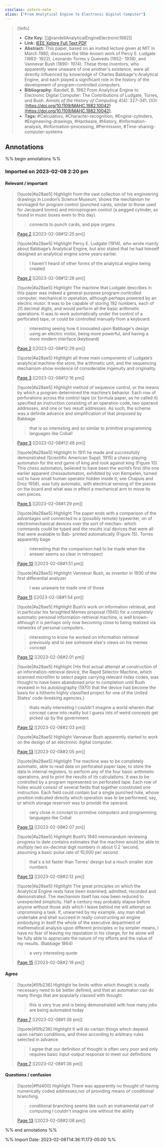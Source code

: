 ```yaml
---
cssclass: zotero-note
alias: ["From Analytical Engine to Electronic Digital Computer"]
---
```


> [!info]
> - **Cite Key:** [[@randellAnalyticalEngineElectronic1982]]
> - **Link:** [IEEE Xplore Full Text PDF](file:///Users/melissa/Zotero/storage/JUKBQQIW/Randell%20-%201982%20-%20From%20Analytical%20Engine%20to%20Electronic%20Digital%20Compu.pdf)
> - **Abstract:** This paper, based on an invited lecture given at MIT in March 1980, discusses the little-known work of Percy E. Ludgate (1883- 1922), Leonardo Torres y Quevedo (1852- 1936), and Vannevar Bush (1890- 1974). These three inventors, who apparently were unaware of one another's existence, were all directly influenced by know/edge of Charles Babbage's Analytical Engine, and each played a significant role in the history of the development of program-controlled computers.
> - **Bibliography:** Randell, B. 1982 From Analytical Engine to Electronic Digital Computer: The Contributions of Ludgate, Torres, and Bush. _Annals of the History of Computing_ 4(4): 327–341. DOI: [https://doi.org/10.1109/MAHC.1982.10042](https://doi.org/10.1109/MAHC.1982.10042).
> - **Tags:** #Calculators, #Character-recognition, #Engine-cylinders, #Engineering-drawings, #Hardware, #History, #Information-analysis, #Information-processing, #Permission, #Time-sharing-computer-systems

## Annotations
%% begin annotations %%
### Imported on 2023-02-08 2:20 pm

#### Relevant / important

> [!quote|#a28ae5] Highlight
> from the vast collection of his engineering drawings in London’s Science Museum, shows the mechanism he envisaged for program control (punched cards, similar to those used for Jacquard looms) and microprogram control (a pegged cylinder, as found in music boxes even to this day).
>
>> connects to punch cards, and pipe organs
>
> [Page 2](zotero://open-pdf/library/items/JUKBQQIW?page=2) [[2023-02-08#12:25 pm]]

> [!quote|#a28ae5] Highlight
> Percy E. Ludgate (1914), who wrote mainly about Babbage’s Analytical Engine, but also stated that he had himself designed an analytical engine some years earlier.
>
>> I haven't heard of other forms of the analytical engine being created
>
> [Page 2](zotero://open-pdf/library/items/JUKBQQIW?page=2) [[2023-02-08#12:26 pm]]

> [!quote|#a28ae5] Highlight
> The machine that Ludgate describes in this paper was indeed a general-purpose program-controlled computer, mechanical in operation, although perhaps powered by an electric motor. It was to be capable of storing 192 numbers, each of 20 decimal digits, and would perform all the basic arithmetic operations. It was to work automatically under the control of a perforated tape, or could be controlled manually from a keyboard.
>
>> interesting seeing how it innovated upon Babbage's design using an electric motor, being more powerful, and having a more modern interface (keyboard)
>
> [Page 2](zotero://open-pdf/library/items/JUKBQQIW?page=2) [[2023-02-08#12:29 pm]]

> [!quote|#a28ae5] Highlight
> all three main components of Ludgate’s analytical machine-the store, the arithmetic unit, and the sequencing mechanism-show evidence of considerable ingenuity and originality.
>
> [Page 3](zotero://open-pdf/library/items/JUKBQQIW?page=3) [[2023-02-08#12:16 pm]]

> [!quote|#a28ae5] Highlight
> method of sequence control, or the means by which a program determined the machine’s behavior. Each row of perforations across the control tape (or formula paper, as he called it) specified an instruction consisting of an operation code, two operand addresses, and one or two result addresses. As such, the scheme was a definite advance and simplification of that proposed by Babbage
>
>> that is so interesting and so similar to primitive programming languages like Cobal!
>
> [Page 3](zotero://open-pdf/library/items/JUKBQQIW?page=3) [[2023-02-08#12:48 pm]]

> [!quote|#a28ae5] Highlight
> In 1911 he made and successfully demonstrated (Scientific American Suppl. 1915) a chess-playing automaton for the end game of king and rook against king (Figure 10). This chess automaton, believed to have been the world’s first (the one earlier apparent chessautomaton, exhibited by von Kempelen, turned out to have small human operator hidden inside it; see Chapuis and Droz 1958), was fully automatic, with electrical sensing of the pieces on the board and what was in effect a mechanical arm to move its own pieces.
>
> [Page 5](zotero://open-pdf/library/items/JUKBQQIW?page=5) [[2023-02-08#1:29 pm]]

> [!quote|#a28ae5] Highlight
> The paper ends with a comparison of the advantages unit connected to a (possibly remote) typewriter, on of electromechanical devices over the sort of mechan- which commands could be typed and the results ical devices that were all that were available to Bab- printed automatically (Figure 15). Torres apparently bage
>
>> interesting that the comparison had to be made when the answer seems so clear in retrospect
>
> [Page 10](zotero://open-pdf/library/items/JUKBQQIW?page=10) [[2023-02-08#1:51 pm]]

> [!quote|#a28ae5] Highlight
> Vannevar Bush, as inventor in 1930 of the first differential analyzer
>
>> I was unaware he made one of those
>
> [Page 11](zotero://open-pdf/library/items/JUKBQQIW?page=11) [[2023-02-08#1:54 pm]]

> [!quote|#a28ae5] Highlight
> Bush’s work on information retrieval, and in particular his farsighted Memex proposal (1945) for a completely automatic personal information-retrieval machine, is well known-although it is perhaps only now becoming close to being realized via networks of personal computers.
>
>> interesting to know he worked on information retrieval previously and to see someone else's views on his memex concept
>
> [Page 12](zotero://open-pdf/library/items/JUKBQQIW?page=12) [[2023-02-08#2:01 pm]]

> [!quote|#a28ae5] Highlight
> (His first actual attempt at construction of an information-retrieval device, the Rapid Selector Machine, which scanned microfilm to select pages carrying relevant index codes, was thought to have been abandoned prior to completion until Bush revealed in his autobiography (1970) that the device had become the basis for a hitherto highly classified project for one of the United States’ code-breaking agencies.)
>
>> thats really interesting I couldn't imagine a world wherein that concept came into reality but I guess lots of weird concepts get picked up by the government
>
> [Page 12](zotero://open-pdf/library/items/JUKBQQIW?page=12) [[2023-02-08#2:03 pm]]

> [!quote|#a28ae5] Highlight
> Vannevar Bush apparently started to work on the design of an electronic digital computer.
>
> [Page 13](zotero://open-pdf/library/items/JUKBQQIW?page=13) [[2023-02-08#2:05 pm]]

> [!quote|#a28ae5] Highlight
> The machine was to be completely automatic, able to read data on perforated paper tape, to store the data in internal registers, to perform any of the four basic arithmetic operations, and to print the results of its calculations. It was to be controlled by a program represented on perforated tape. Each row of holes would consist of several fields that together constituted one instruction. Each field could contain but a single punched hole, whose position indicated directly which operation was to be performed, say, or which storage reservoir was to provide the operand.
>
>> very close in concept to primitive computers and programming languages like Cobal
>
> [Page 13](zotero://open-pdf/library/items/JUKBQQIW?page=13) [[2023-02-08#2:07 pm]]

> [!quote|#a28ae5] Highlight
> Bush’s 1940 memorandum reviewing progress to date contains estimates that the machine would be able to multiply two six-decimal digit numbers in about 0.2 ‘second, assuming a basic pulse rate of 10,000 per second.
>
>> that's a lot faster than Torres' design but a much smaller size numbers
>
> [Page 13](zotero://open-pdf/library/items/JUKBQQIW?page=13) [[2023-02-08#2:12 pm]]

> [!quote|#a28ae5] Highlight
> The great principles on which the Analytical Engine rests have been examined, admitted, recorded and demonstrated. The mechanism itself has now been reduced to unexpected simplicity. Half a century may probably elapse before anyone without those aids which I leave behind me will attempt so unpromising a task. If, unwarned by my example, any man shall undertake and shall succeed in really constructing an engine embodying in itself the whole of the executive department of mathematical analysis upon different principles or by simpler means, I have no fear of leaving my reputation in his charge, for he alone will be fully able to appreciate the nature of my efforts and the value of my results. (Babbage 1864)
>
>> a very interesting quote
>
> [Page 15](zotero://open-pdf/library/items/JUKBQQIW?page=15) [[2023-02-08#2:19 pm]]

#### Agree

> [!quote|#5fb236] Highlight
> he limits within which thought is really necessary need to be better defined, and that an automaton can do many things that are popularly classed with thought.
>
>> this is very true and is being demonstrated with how many jobs are being automated today
>
> [Page 7](zotero://open-pdf/library/items/JUKBQQIW?page=7) [[2023-02-08#1:36 pm]]

> [!quote|#5fb236] Highlight
> It will do certain things which depend upon certain conditions, and these according to arbitrary rules selected in advance.
>
>> I agree that our definition of thought is often very poor and only requires basic input-output response to meet our definitions
>
> [Page 7](zotero://open-pdf/library/items/JUKBQQIW?page=7) [[2023-02-08#1:36 pm]]

#### Questions / confusion

> [!quote|#ffd400] Highlight
> There was apparently no thought of having numerically coded addresses,nor of providing means of conditional branching.
>
>> conditional branching seems like such an instramental part of computing I couldn't imagine one without the ability
>
> [Page 13](zotero://open-pdf/library/items/JUKBQQIW?page=13) [[2023-02-08#2:08 pm]]






%% end annotations %%

%% Import Date: 2023-02-08T14:36:11.173-05:00 %%
